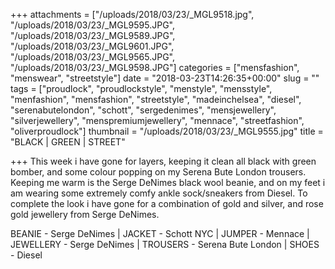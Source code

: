 +++
attachments = ["/uploads/2018/03/23/_MGL9518.jpg", "/uploads/2018/03/23/_MGL9595.JPG", "/uploads/2018/03/23/_MGL9589.JPG", "/uploads/2018/03/23/_MGL9601.JPG", "/uploads/2018/03/23/_MGL9565.JPG", "/uploads/2018/03/23/_MGL9598.JPG"]
categories = ["mensfashion", "menswear", "streetstyle"]
date = "2018-03-23T14:26:35+00:00"
slug = ""
tags = ["proudlock", "proudlockstyle", "menstyle", "mensstyle", "menfashion", "mensfashion", "streetstyle", "madeinchelsea", "diesel", "serenabutelondon", "schott", "sergedenimes", "mensjewellery", "silverjewellery", "menspremiumjewellery", "mennace", "streetfashion", "oliverproudlock"]
thumbnail = "/uploads/2018/03/23/_MGL9555.jpg"
title = "BLACK | GREEN | STREET"

+++
This week i have gone for layers, keeping it clean all black with green bomber, and some colour popping on my Serena Bute London trousers. Keeping me warm is the Serge DeNimes black wool beanie, and on my feet i am wearing some extremely comfy ankle sock/sneakers from Diesel. To complete the look i have gone for a combination of gold and silver, and rose gold jewellery from Serge DeNimes.

BEANIE - Serge DeNimes | JACKET - Schott NYC | JUMPER - Mennace | JEWELLERY - Serge DeNimes | TROUSERS - Serena Bute London | SHOES - Diesel 